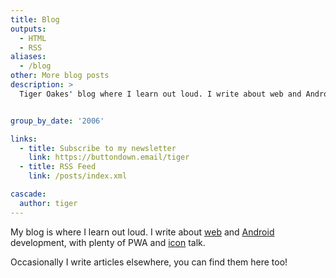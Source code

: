```yaml
---
title: Blog
outputs:
  - HTML
  - RSS
aliases:
  - /blog
other: More blog posts
description: >
  Tiger Oakes' blog where I learn out loud. I write about web and Android development, with plenty of PWA and icon talk.


group_by_date: '2006'

links:
  - title: Subscribe to my newsletter
    link: https://buttondown.email/tiger
  - title: RSS Feed
    link: /posts/index.xml

cascade:
  author: tiger
---
```


My blog is where I learn out loud. I write about [web](tags/web/) and [Android](tags/android/) development, with plenty of PWA and [icon](tags/icons/) talk.

Occasionally I write articles elsewhere, you can find them here too!
